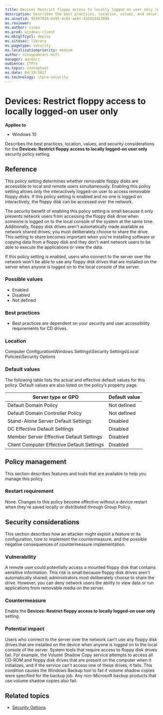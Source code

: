```yaml
---
title: Devices Restrict floppy access to locally logged-on user only (Windows 10)
description: Describes the best practices, location, values, and security considerations for the Devices Restrict floppy access to locally logged-on user only security policy setting.
ms.assetid: 92997910-da95-4c03-ae6f-832915423898
ms.reviewer: 
ms.author: vinpa
ms.prod: windows-client
ms.mktglfcycl: deploy
ms.sitesec: library
ms.pagetype: security
ms.localizationpriority: medium
author: vinaypamnani-msft
manager: aaroncz
audience: ITPro
ms.topic: conceptual
ms.date: 04/19/2017
ms.technology: itpro-security
---
```


# Devices: Restrict floppy access to locally logged-on user only

**Applies to**
-   Windows 10

Describes the best practices, location, values, and security considerations for the **Devices: Restrict floppy access to locally logged-on user only** security policy setting.

## Reference

This policy setting determines whether removable floppy disks are accessible to local and remote users simultaneously. Enabling this policy setting allows only the interactively logged-on user to access removable floppy disks. If this policy setting is enabled and no one is logged on interactively, the floppy disk can be accessed over the network.

The security benefit of enabling this policy setting is small because it only prevents network users from accessing the floppy disk drive when someone is logged on to the local console of the system at the same time. Additionally, floppy disk drives aren't automatically made available as network shared drives; you must deliberately choose to share the drive. This setting to share becomes important when you're installing software or copying data from a floppy disk and they don't want network users to be able to execute the applications or view the data.

If this policy setting is enabled, users who connect to the server over the network won't be able to use any floppy disk drives that are installed on the server when anyone is logged on to the local console of the server.

### Possible values

-   Enabled
-   Disabled
-   Not defined

### Best practices

-   Best practices are dependent on your security and user accessibility requirements for CD drives.

### Location

Computer Configuration\\Windows Settings\\Security Settings\\Local Policies\\Security Options

### Default values

The following table lists the actual and effective default values for this policy. Default values are also listed on the policy’s property page.

| Server type or GPO | Default value |
| - | - |
| Default Domain Policy | Not defined| 
| Default Domain Controller Policy | Not defined| 
| Stand-Alone Server Default Settings | Disabled| 
| DC Effective Default Settings | Disabled| 
| Member Server Effective Default Settings | Disabled| 
| Client Computer Effective Default Settings | Disabled| 
 
## Policy management

This section describes features and tools that are available to help you manage this policy.

### Restart requirement

None. Changes to this policy become effective without a device restart when they're saved locally or distributed through Group Policy.

## Security considerations

This section describes how an attacker might exploit a feature or its configuration, how to implement the countermeasure, and the possible negative consequences of countermeasure implementation.

### Vulnerability

A remote user could potentially access a mounted floppy disk that contains sensitive information. This risk is small because floppy disk drives aren't automatically shared; administrators must deliberately choose to share the drive. However, you can deny network users the ability to view data or run applications from removable media on the server.

### Countermeasure

Enable the **Devices: Restrict floppy access to locally logged-on user only** setting.

### Potential impact

Users who connect to the server over the network can't use any floppy disk drives that are installed on the device when anyone is logged on to the local console of the server. System tools that require access to floppy disk drives fail. For example, the Volume Shadow Copy service attempts to access all CD-ROM and floppy disk drives that are present on the computer when it initializes, and if the service can't access one of these drives, it fails. This condition causes the Windows Backup tool to fail if volume shadow copies were specified for the backup job. Any non-Microsoft backup products that use volume shadow copies also fail.

## Related topics

- [Security Options](security-options.md)
